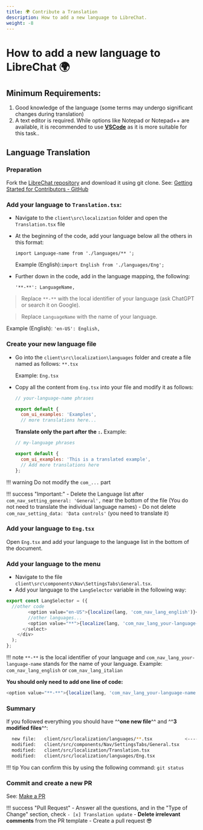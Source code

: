 ```yaml
---
title: 🌍 Contribute a Translation
description: How to add a new language to LibreChat.
weight: -8
---
```

# How to add a new language to LibreChat 🌍

## Minimum Requirements:

1. Good knowledge of the language (some terms may undergo significant changes during translation)
2. A text editor is required. While options like Notepad or Notepad++ are available, it is recommended to use **[VSCode](https://code.visualstudio.com/download)** as it is more suitable for this task..

## Language Translation

### Preparation
Fork the [LibreChat repository](https://github.librechat.ai) and download it using git clone. See: [Getting Started for Contributors - GitHub](./how_to_contribute.md#github)  

### Add your language to `Translation.tsx`:
- Navigate to the `client\src\localization` folder and open the `Translation.tsx` file

- At the beginning of the code, add your language below all the others in this format:

  `import Language-name from './languages/** ';`

  Example (English):`import English from './languages/Eng';`

- Further down in the code, add in the language mapping, the following:

  `'**-**': LanguageName,` 

> Replace `**-**` with the local identifier of your language (ask ChatGPT or search it on Google). 

> Replace `LanguageName` with the name of your language. 

Example (English): `'en-US': English,`

### Create your new language file
- Go into the `client\src\localization\languages` folder and create a file named as follows: `**.tsx`

  Example: `Eng.tsx`

- Copy all the content from `Eng.tsx` into your file and modify it as follows:

  ```js title="Eng.tsx"
  // your-language-name phrases

  export default {
    com_ui_examples: 'Examples',
    // more translations here...
  ```

  __Translate only the part after the `:`.__ 
  Example:

  ```js title="**.tsx (new language)"
  // my-language phrases

  export default {
    com_ui_examples: 'This is a translated example',
    // Add more translations here
  };
  ```

!!! warning
    Do not modify the `com_...` part

!!! success "Important:"
    - Delete the Language list after `com_nav_setting_general: 'General',` near the bottom of the file (You do not need to translate the individual language names)
    - Do not delete `com_nav_setting_data: 'Data controls'` (you need to translate it)


### Add your language to `Eng.tsx`
Open `Eng.tsx` and add your language to the language list in the bottom of the document.

### Add your language to the menu
- Navigate to the file `client\src\components\Nav\SettingsTabs\General.tsx`. 
- Add your language to the `LangSelector` variable in the following way:

```js title="LangSelector"
export const LangSelector = ({
  //other code
        <option value="en-US">{localize(lang, 'com_nav_lang_english')}</option>
        //other languages...
        <option value="**">{localize(lang, 'com_nav_lang_your-language-name')}</option>
      </select>
    </div>
  );
};
```
!!! note
    `**-**` is the local identifier of your language and `com_nav_lang_your-language-name` stands for the name of your language. 
    Example: `com_nav_lang_english` or `com_nav_lang_italian`

**You should only need to add one line of code:**
```js
<option value="**-**">{localize(lang, 'com_nav_lang_your-language-name')}</option>
```

### Summary
If you followed everything you should have ^^**one new file**^^  and ^^**3 modified files**^^:

```bash
  new file:   client/src/localization/languages/**.tsx            <-----new language
  modified:   client/src/components/Nav/SettingsTabs/General.tsx
  modified:   client/src/localization/Translation.tsx
  modified:   client/src/localization/languages/Eng.tsx
```
!!! tip
    You can confirm this by using the following command: `git status`

### Commit and create a new PR

See: [Make a PR](./how_to_contribute.md#make-a-pull-request-pr)

!!! success "Pull Request"
    - Answer all the questions, and in the "Type of Change" section, check `- [x] Translation update`
    - **Delete irrelevant comments** from the PR template
    - Create a pull request 😎
